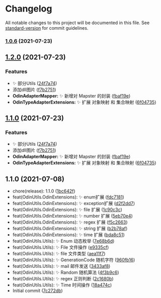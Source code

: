 # Changelog

All notable changes to this project will be documented in this file. See [standard-version](https://github.com/conventional-changelog/standard-version) for commit guidelines.

### [1.0.6](https://github.com/odinsam/OdinPlugs.OdinUtils/compare/v1.2.0...v1.0.6) (2021-07-23)

## [1.2.0](https://github.com/odinsam/OdinPlugs.OdinUtils/compare/v1.1.1...v1.2.0) (2021-07-23)


### Features

* ✨ 部分Utils ([24f7a74](https://github.com/odinsam/OdinPlugs.OdinUtils/commit/24f7a74005bd3089c8c1da52064671627f5f4cfe))
* 添加dll图片 ([f7b2751](https://github.com/odinsam/OdinPlugs.OdinUtils/commit/f7b2751a94816be741939d22528903e41cc1c8d9))
* **OdinAdapterMapper:** ✨ 新增对 Mapster 的封装 ([fbaf19e](https://github.com/odinsam/OdinPlugs.OdinUtils/commit/fbaf19eb5e6c7d88b354643fed585fe468b99f99))
* **OdinTypeAdapterExtensions:** ✨ 扩展 对象映射 和 集合映射 ([6f04735](https://github.com/odinsam/OdinPlugs.OdinUtils/commit/6f047352a71e2b6000b6b6576a8b154545b150ef))

## [1.1.0](https://github.com/odinsam/OdinPlugs.OdinUtils/compare/v1.1.1...v1.1.0) (2021-07-23)


### Features

* ✨ 部分Utils ([24f7a74](https://github.com/odinsam/OdinPlugs.OdinUtils/commit/24f7a74005bd3089c8c1da52064671627f5f4cfe))
* 添加dll图片 ([f7b2751](https://github.com/odinsam/OdinPlugs.OdinUtils/commit/f7b2751a94816be741939d22528903e41cc1c8d9))
* **OdinAdapterMapper:** ✨ 新增对 Mapster 的封装 ([fbaf19e](https://github.com/odinsam/OdinPlugs.OdinUtils/commit/fbaf19eb5e6c7d88b354643fed585fe468b99f99))
* **OdinTypeAdapterExtensions:** ✨ 扩展 对象映射 和 集合映射 ([6f04735](https://github.com/odinsam/OdinPlugs.OdinUtils/commit/6f047352a71e2b6000b6b6576a8b154545b150ef))

## 1.1.0 (2021-07-08)

* chore(release): 1.1.0 ([1bc642f](https://github.com/odinsam/OdinPlugs.Utils/commit/1bc642f))
* feat(OdinUtils.OdinExtensions): ✨ enum扩展 ([fdc7181](https://github.com/odinsam/OdinPlugs.Utils/commit/fdc7181))
* feat(OdinUtils.OdinExtensions): ✨ exception扩展 ([d2f2dd7](https://github.com/odinsam/OdinPlugs.Utils/commit/d2f2dd7))
* feat(OdinUtils.OdinExtensions): ✨ file 扩展 ([1c90c3c](https://github.com/odinsam/OdinPlugs.Utils/commit/1c90c3c))
* feat(OdinUtils.OdinExtensions): ✨ number 扩展 ([5eb70e4](https://github.com/odinsam/OdinPlugs.Utils/commit/5eb70e4))
* feat(OdinUtils.OdinExtensions): ✨ regex 扩展 ([f5c2663](https://github.com/odinsam/OdinPlugs.Utils/commit/f5c2663))
* feat(OdinUtils.OdinExtensions): ✨ string 扩展 ([b2b78af](https://github.com/odinsam/OdinPlugs.Utils/commit/b2b78af))
* feat(OdinUtils.OdinExtensions): ✨ time 扩展 ([bda8c51](https://github.com/odinsam/OdinPlugs.Utils/commit/bda8c51))
* feat(OdinUtils.Utils): ✨ Enum 动态枚举 ([7e68b6d](https://github.com/odinsam/OdinPlugs.Utils/commit/7e68b6d))
* feat(OdinUtils.Utils): ✨ File 文件操作 ([e9335cf](https://github.com/odinsam/OdinPlugs.Utils/commit/e9335cf))
* feat(OdinUtils.Utils): ✨ file 文件类型 ([aea11f7](https://github.com/odinsam/OdinPlugs.Utils/commit/aea11f7))
* feat(OdinUtils.Utils): ✨ GenerationCode 随机字符 ([960fb16](https://github.com/odinsam/OdinPlugs.Utils/commit/960fb16))
* feat(OdinUtils.Utils): ✨ mail 邮件发送 ([3433af8](https://github.com/odinsam/OdinPlugs.Utils/commit/3433af8))
* feat(OdinUtils.Utils): ✨ Random 随机算法 ([4f3b9c6](https://github.com/odinsam/OdinPlugs.Utils/commit/4f3b9c6))
* feat(OdinUtils.Utils): ✨ regex 正则判断 ([2c1680b](https://github.com/odinsam/OdinPlugs.Utils/commit/2c1680b))
* feat(OdinUtils.Utils): ✨ Time 时间操作 ([18a474c](https://github.com/odinsam/OdinPlugs.Utils/commit/18a474c))
* Initial commit ([7c272db](https://github.com/odinsam/OdinPlugs.Utils/commit/7c272db))
